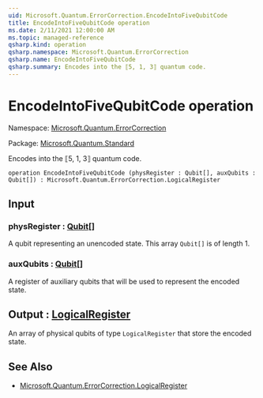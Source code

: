 ```yaml
---
uid: Microsoft.Quantum.ErrorCorrection.EncodeIntoFiveQubitCode
title: EncodeIntoFiveQubitCode operation
ms.date: 2/11/2021 12:00:00 AM
ms.topic: managed-reference
qsharp.kind: operation
qsharp.namespace: Microsoft.Quantum.ErrorCorrection
qsharp.name: EncodeIntoFiveQubitCode
qsharp.summary: Encodes into the ⟦5, 1, 3⟧ quantum code.
---
```


# EncodeIntoFiveQubitCode operation

Namespace: [Microsoft.Quantum.ErrorCorrection](xref:Microsoft.Quantum.ErrorCorrection)

Package: [Microsoft.Quantum.Standard](https://nuget.org/packages/Microsoft.Quantum.Standard)


Encodes into the ⟦5, 1, 3⟧ quantum code.

```qsharp
operation EncodeIntoFiveQubitCode (physRegister : Qubit[], auxQubits : Qubit[]) : Microsoft.Quantum.ErrorCorrection.LogicalRegister
```


## Input

### physRegister : [Qubit](xref:microsoft.quantum.lang-ref.qubit)[]

A qubit representing an unencoded state. This array `Qubit[]` is oflength 1.


### auxQubits : [Qubit](xref:microsoft.quantum.lang-ref.qubit)[]

A register of auxiliary qubits that will be used to represent theencoded state.



## Output : [LogicalRegister](xref:Microsoft.Quantum.ErrorCorrection.LogicalRegister)

An array of physical qubits of type `LogicalRegister` that store theencoded state.

## See Also

- [Microsoft.Quantum.ErrorCorrection.LogicalRegister](xref:Microsoft.Quantum.ErrorCorrection.LogicalRegister)